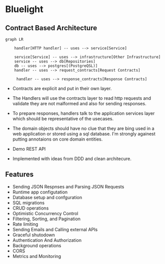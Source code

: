 # Bluelight 

## Contract Based Architecture


```mermaid
graph LR
 
    handler[HTTP handler] -- uses --> service[Service]

    service[Service] -- uses --> infrastructure[Other Infrastructure]
    service -- uses --> db[Repositories]
    db -- uses --> postgres[(PostgreQSL)]
    handler -- uses --> request_contracts[Request Contracts]

     handler -- uses --> response_contracts[Response Contracts]
```



- Contracts are explicit and put in their own  layer.


- The Handlers will use the contracts layer to read http requests and validate they are not malformed and also for sending responses.


- To prepare responses, handlers talk to the application services layer which should be representative of the usecases.


- The domain objects should have no clue that they are bing used in a web application or stored using a sql database. I'm strongly againest putting annotaions on core domain entities.





- Demo REST API 
- Implemented with ideas from DDD and clean architecure.
  


## Features

- Sending JSON Respnses and Parsing JSON Requests
- Runtime app configutation
- Database setup and confguration
- SQL migrations
- CRUD operations
- Optimistic Concurrency Control
- Filtering, Sorting, and Pagination
- Rate limiting
- Sending Emails and Calling external APIs
- Graceful shutodown
- Authentication And Authorization
- Background operations
- CORS
- Metrics and Monitoring
